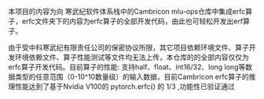   本项目的内容为向 寒武纪软件体系栈中的Cambricon mlu-ops仓库中集成erfc算子，erfc文件夹下的内容为erfc算子的全部开发代码，由此也可轻松开发出erf算子。
  
  由于受中科寒武纪有限责任公司的保密协议所限，其它项目依赖环境文件、算子开发环境依赖文件、算子性能测试等文件均无法上传，本仓库的的全部内容仅仅为erfc算子开发代码。目前算子的性能: 支持half、float、int16/32、long long等数据类型的任意范围（0-10^10数量级）的输入数据，目前Cambricon erfc算子的推理性能达到了基于Nvidia V100的 pytorch.erfc() 的 1/3 ,功能性已验证通过

  


  
